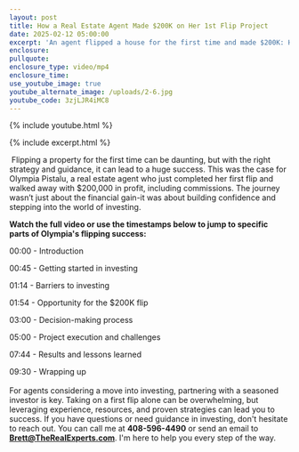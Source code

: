 ```yaml
---
layout: post
title: How a Real Estate Agent Made $200K on Her 1st Flip Project
date: 2025-02-12 05:00:00
excerpt: 'An agent flipped a house for the first time and made $200K: Here’s how.'
enclosure:
pullquote:
enclosure_type: video/mp4
enclosure_time:
use_youtube_image: true
youtube_alternate_image: /uploads/2-6.jpg
youtube_code: 3zjLJR4iMC8
---
```

{% include youtube.html %}

{% include excerpt.html %}

&nbsp;Flipping a property for the first time can be daunting, but with the right strategy and guidance, it can lead to a huge success. This was the case for Olympia Pistalu, a real estate agent who just completed her first flip and walked away with $200,000 in profit, including commissions. The journey wasn’t just about the financial gain-it was about building confidence and stepping into the world of investing.

**Watch the full video or use the timestamps below to jump to specific parts of Olympia's flipping success:**

00:00 - Introduction

00:45 - Getting started in investing

01:14 - Barriers to investing

01:54 - Opportunity for the $200K flip

03:00 - Decision-making process

05:00 - Project execution and challenges

07:44 - Results and lessons learned

09:30 - Wrapping up<br><br>For agents considering a move into investing, partnering with a seasoned investor is key. Taking on a first flip alone can be overwhelming, but leveraging experience, resources, and proven strategies can lead you to success. If you have questions or need guidance in investing, don't hesitate to reach out. You can call me at **408-596-4490** or send an email to [**Brett@TheRealExperts.com**](mailto:Brett@TheRealExperts.com). I'm here to help you every step of the way.